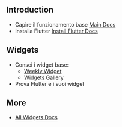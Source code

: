 ## Introduction
- Capire il funzionamento base [Main Docs](https://flutter.dev/docs/development/ui/widgets-intro)
- Installa Flutter [Install Flutter Docs](https://flutter.dev/docs/get-started/install)

## Widgets
- Consci i widget base: 
  * [Weekly Widget](https://www.youtube.com/watch?v=b_sQ9bMltGU&list=PLjxrf2q8roU23XGwz3Km7sQZFTdB996iG) 
  * [Widgets Gallery](https://gallery.flutter.dev/#/)
- Prova Flutter e i suoi widget

## More
- [All Widgets Docs](https://flutter.dev/docs/development/ui/widgets)
